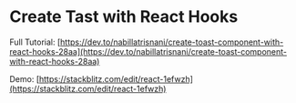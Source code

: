 # Create Tast with React Hooks

Full Tutorial: [https://dev.to/nabillatrisnani/create-toast-component-with-react-hooks-28aa](https://dev.to/nabillatrisnani/create-toast-component-with-react-hooks-28aa)

Demo: [https://stackblitz.com/edit/react-1efwzh](https://stackblitz.com/edit/react-1efwzh)
